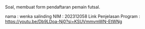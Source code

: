 Soal, membuat form pendaftaran pemain futsal.

nama : wenka salinding
NIM  : 202312058
Link Penjelasan Program :
https://youtu.be/Db9LDoa-Nj0?si=KSUVmmvmWN-EtWNg
